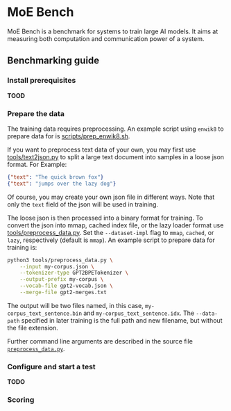 MoE Bench
===

MoE Bench is a benchmark for systems to train large AI models.
It aims at measuring both computation and communication power of a system.

## Benchmarking guide

### Install prerequisites

**TOOD**

### Prepare the data

The training data requires preprocessing. An example script using `enwik8` to prepare data for is [scripts/prep_enwik8.sh](./scripts/prep_enwik8.sh).

If you want to preprocess text data of your own, you may first use [tools/text2json.py](./tools/text2json.py) to split a large text document into samples in a loose json format. For Example:

```json
{"text": "The quick brown fox"}
{"text": "jumps over the lazy dog"}
```

Of course, you may create your own json file in different ways. Note that only the `text` field of the json will be used in training.

The loose json is then processed into a binary format for training. To convert the json into mmap, cached index file, or the lazy loader format use [tools/preprocess_data.py](./tools/preprocess_data.py). Set the `--dataset-impl` flag to `mmap`, `cached`, or `lazy`, respectively (default is `mmap`). An example script to prepare data for training is:

```bash
python3 tools/preprocess_data.py \
    --input my-corpus.json \
    --tokenizer-type GPT2BPETokenizer \
    --output-prefix my-corpus \
    --vocab-file gpt2-vocab.json \
    --merge-file gpt2-merges.txt
```

The output will be two files named, in this case, `my-corpus_text_sentence.bin` and `my-corpus_text_sentence.idx`. The `--data-path` specified in later training is the full path and new filename, but without the file extension.

Further command line arguments are described in the source file [`preprocess_data.py`](./tools/preprocess_data.py).

### Configure and start a test

**TODO**

### Scoring
